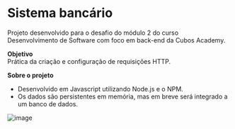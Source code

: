 # Sistema bancário

Projeto desenvolvido para o desafio do módulo 2 do curso Desenvolvimento de Software com foco em back-end da Cubos Academy.  

**Objetivo**  
Prática da criação e configuração de requisições HTTP.  

**Sobre o projeto**  
- Desenvolvido em Javascript utilizando Node.js e o NPM.
- Os dados são persistentes em memória, mas em breve será integrado a um banco de dados.

![image](https://github.com/carolrochafloro/sistema-bancario-js/assets/127871333/a07b6596-7fc9-4814-9a99-d397bee2b250)
